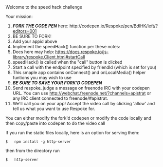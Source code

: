 Welcome to the speed hack challenge

Your mission:

1. ***FORK THE CODE PEN*** here: http://codepen.io/Respoke/pen/BdlHK/left/?editors=001
  1. BE SURE TO FORK!
2. Add your appid above
3. Implement the speedHack() function per these notes:
  1. Docs here may help: https://docs.respoke.io/js-library/respoke.Client.html#startCall
  2. speedHack() is called when the "call" button is clicked
  3. Start a call with the endpoint specified by friendId (which is set for you)
  4. This smaple app contains onConnect() and onLocalMedia() helper funtions you may wish to use
  5. ***BE SURE TO SAVE YOUR FORK'D CODEPEN***
4. Send respoke\_judge a message on freenode IRC with your codepen URL. You can use http://webchat.freenode.net/?channels=apistrat or any IRC client connected to freenode/#apistrat.
5. We'll call you on your app! Accept the video call by clicking 'allow' and tell us what you want to use Respoke for.

You can either modify the fork'd codepen or modify the code locally and then copy/paste into codepen to do the video call

If you run the static files locally, here is an option for serving them:

    $   npm install -g http-server

then from the directory run

    $   http-server



